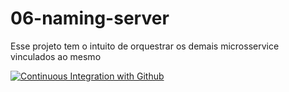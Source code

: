 # 06-naming-server
Esse projeto tem o intuito de orquestrar os demais microsservice vinculados ao mesmo

[![Continuous Integration with Github](https://github.com/maicon-florencio/06-naming-server/actions/workflows/docker-publish.yml/badge.svg)](https://github.com/maicon-florencio/06-naming-server/actions/workflows/docker-publish.yml)
